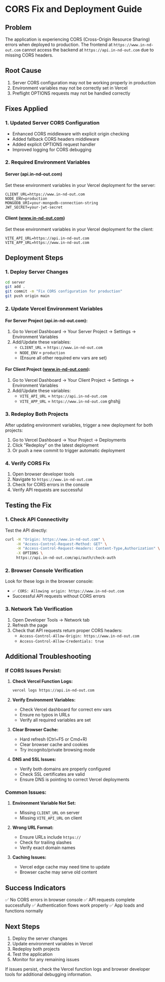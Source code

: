 # CORS Fix and Deployment Guide

## Problem
The application is experiencing CORS (Cross-Origin Resource Sharing) errors when deployed to production. The frontend at `https://www.in-nd-out.com` cannot access the backend at `https://api.in-nd-out.com` due to missing CORS headers.

## Root Cause
1. Server CORS configuration may not be working properly in production
2. Environment variables may not be correctly set in Vercel
3. Preflight OPTIONS requests may not be handled correctly

## Fixes Applied

### 1. Updated Server CORS Configuration
- Enhanced CORS middleware with explicit origin checking
- Added fallback CORS headers middleware
- Added explicit OPTIONS request handler
- Improved logging for CORS debugging

### 2. Required Environment Variables

#### Server (api.in-nd-out.com)
Set these environment variables in your Vercel deployment for the server:

```
CLIENT_URL=https://www.in-nd-out.com
NODE_ENV=production
MONGODB_URI=your-mongodb-connection-string
JWT_SECRET=your-jwt-secret
```

#### Client (www.in-nd-out.com)
Set these environment variables in your Vercel deployment for the client:

```
VITE_API_URL=https://api.in-nd-out.com
VITE_APP_URL=https://www.in-nd-out.com
```

## Deployment Steps

### 1. Deploy Server Changes
```bash
cd server
git add .
git commit -m "Fix CORS configuration for production"
git push origin main
```

### 2. Update Vercel Environment Variables

#### For Server Project (api.in-nd-out.com):
1. Go to Vercel Dashboard → Your Server Project → Settings → Environment Variables
2. Add/Update these variables:
   - `CLIENT_URL` = `https://www.in-nd-out.com`
   - `NODE_ENV` = `production`
   - (Ensure all other required env vars are set)

#### For Client Project (www.in-nd-out.com):
1. Go to Vercel Dashboard → Your Client Project → Settings → Environment Variables
2. Add/Update these variables:
   - `VITE_API_URL` = `https://api.in-nd-out.com`
   - `VITE_APP_URL` = `https://www.in-nd-out.com`
ghshjj
### 3. Redeploy Both Projects
After updating environment variables, trigger a new deployment for both projects:
1. Go to Vercel Dashboard → Your Project → Deployments
2. Click "Redeploy" on the latest deployment
3. Or push a new commit to trigger automatic deployment

### 4. Verify CORS Fix
1. Open browser developer tools
2. Navigate to `https://www.in-nd-out.com`
3. Check for CORS errors in the console
4. Verify API requests are successful

## Testing the Fix

### 1. Check API Connectivity
Test the API directly:
```bash
curl -H "Origin: https://www.in-nd-out.com" \
     -H "Access-Control-Request-Method: GET" \
     -H "Access-Control-Request-Headers: Content-Type,Authorization" \
     -X OPTIONS \
     https://api.in-nd-out.com/api/auth/check-auth
```

### 2. Browser Console Verification
Look for these logs in the browser console:
- `✅ CORS: Allowing origin: https://www.in-nd-out.com`
- Successful API requests without CORS errors

### 3. Network Tab Verification
1. Open Developer Tools → Network tab
2. Refresh the page
3. Check that API requests return proper CORS headers:
   - `Access-Control-Allow-Origin: https://www.in-nd-out.com`
   - `Access-Control-Allow-Credentials: true`

## Additional Troubleshooting

### If CORS Issues Persist:

1. **Check Vercel Function Logs:**
   ```bash
   vercel logs https://api.in-nd-out.com
   ```

2. **Verify Environment Variables:**
   - Check Vercel dashboard for correct env vars
   - Ensure no typos in URLs
   - Verify all required variables are set

3. **Clear Browser Cache:**
   - Hard refresh (Ctrl+F5 or Cmd+R)
   - Clear browser cache and cookies
   - Try incognito/private browsing mode

4. **DNS and SSL Issues:**
   - Verify both domains are properly configured
   - Check SSL certificates are valid
   - Ensure DNS is pointing to correct Vercel deployments

### Common Issues:

1. **Environment Variable Not Set:**
   - Missing `CLIENT_URL` on server
   - Missing `VITE_API_URL` on client

2. **Wrong URL Format:**
   - Ensure URLs include `https://`
   - Check for trailing slashes
   - Verify exact domain names

3. **Caching Issues:**
   - Vercel edge cache may need time to update
   - Browser cache may serve old content

## Success Indicators

✅ No CORS errors in browser console
✅ API requests complete successfully
✅ Authentication flows work properly
✅ App loads and functions normally

## Next Steps

1. Deploy the server changes
2. Update environment variables in Vercel
3. Redeploy both projects
4. Test the application
5. Monitor for any remaining issues

If issues persist, check the Vercel function logs and browser developer tools for additional debugging information. 